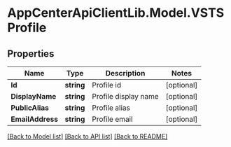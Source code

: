 # AppCenterApiClientLib.Model.VSTSProfile
## Properties

Name | Type | Description | Notes
------------ | ------------- | ------------- | -------------
**Id** | **string** | Profile id | [optional] 
**DisplayName** | **string** | Profile display name | [optional] 
**PublicAlias** | **string** | Profile alias | [optional] 
**EmailAddress** | **string** | Profile email | [optional] 

[[Back to Model list]](../README.md#documentation-for-models) [[Back to API list]](../README.md#documentation-for-api-endpoints) [[Back to README]](../README.md)

